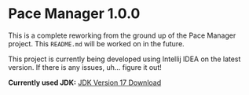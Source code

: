 # Pace Manager 1.0.0

<p>This is a complete reworking from the ground up of the Pace Manager project.
This <code>README.md</code> will be worked on in the future.</p>
<p>This project is currently being developed using Intellij IDEA on the latest version.
If there is any issues, uh... figure it out!</p>


**Currently used JDK:** [JDK Version 17 Download](https://www.oracle.com/java/technologies/downloads/)
